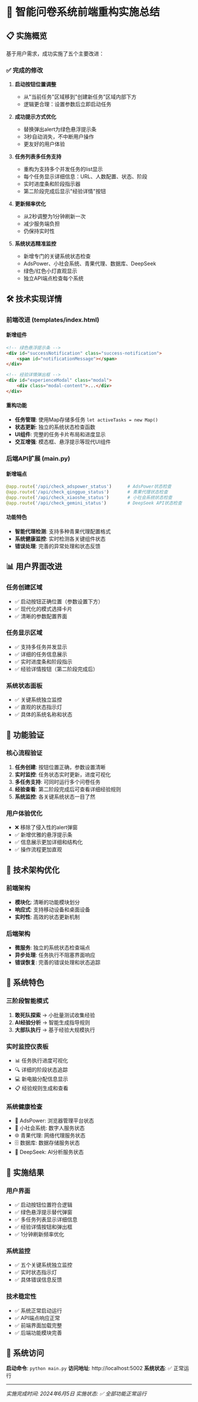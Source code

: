 # 🚀 智能问卷系统前端重构实施总结

## 📋 实施概览

基于用户需求，成功实施了五个主要改进：

### ✅ 完成的修改

1. **启动按钮位置调整**
   - 从"当前任务"区域移到"创建新任务"区域内部下方
   - 逻辑更合理：设置参数后立即启动任务

2. **成功提示方式优化**
   - 替换弹出alert为绿色悬浮提示条
   - 3秒自动消失，不中断用户操作
   - 更友好的用户体验

3. **任务列表多任务支持**
   - 重构为支持多个并发任务的list显示
   - 每个任务显示详细信息：URL、人数配置、状态、阶段
   - 实时进度条和阶段指示器
   - 第二阶段完成后显示"经验详情"按钮

4. **更新频率优化**
   - 从2秒调整为1分钟刷新一次
   - 减少服务端负担
   - 仍保持实时性

5. **系统状态精准监控**
   - 新增专门的关键系统状态检查
   - AdsPower、小社会系统、青果代理、数据库、DeepSeek
   - 绿色/红色小灯直观显示
   - 独立API端点检查每个系统

## 🛠️ 技术实现详情

### 前端改进 (templates/index.html)

#### 新增组件
```html
<!-- 绿色悬浮提示条 -->
<div id="successNotification" class="success-notification">
    <span id="notificationMessage"></span>
</div>

<!-- 经验详情弹出框 -->
<div id="experienceModal" class="modal">
    <div class="modal-content">...</div>
</div>
```

#### 重构功能
- **任务管理**: 使用Map存储多任务 `let activeTasks = new Map()`
- **状态更新**: 独立的系统状态检查函数
- **UI组件**: 完整的任务卡片布局和进度显示
- **交互增强**: 模态框、悬浮提示等现代UI组件

### 后端API扩展 (main.py)

#### 新增端点
```python
@app.route('/api/check_adspower_status')      # AdsPower状态检查
@app.route('/api/check_qingguo_status')       # 青果代理状态检查
@app.route('/api/check_xiaoshe_status')       # 小社会系统状态检查
@app.route('/api/check_gemini_status')        # DeepSeek API状态检查
```

#### 功能特色
- **智能代理检测**: 支持多种青果代理配置格式
- **系统健康监控**: 实时检测各关键组件状态
- **错误处理**: 完善的异常处理和状态反馈

## 📊 用户界面改进

### 任务创建区域
- ✅ 启动按钮正确位置（参数设置下方）
- ✅ 现代化的模式选择卡片
- ✅ 清晰的参数配置界面

### 任务显示区域
- ✅ 支持多任务并发显示
- ✅ 详细的任务信息展示
- ✅ 实时进度条和阶段指示
- ✅ 经验详情按钮（第二阶段完成后）

### 系统状态面板
- ✅ 关键系统独立监控
- ✅ 直观的状态指示灯
- ✅ 具体的系统名称和状态

## 🎯 功能验证

### 核心流程验证
1. **任务创建**: 按钮位置正确，参数设置清晰
2. **实时监控**: 任务状态实时更新，进度可视化
3. **多任务支持**: 可同时运行多个问卷任务
4. **经验查看**: 第二阶段完成后可查看详细经验规则
5. **系统监控**: 各关键系统状态一目了然

### 用户体验优化
- ❌ 移除了侵入性的alert弹窗
- ✅ 新增优雅的悬浮提示条
- ✅ 信息展示更加详细和结构化
- ✅ 操作流程更加直观

## 🔧 技术架构优化

### 前端架构
- **模块化**: 清晰的功能模块划分
- **响应式**: 支持移动设备和桌面设备
- **实时性**: 高效的状态更新机制

### 后端架构
- **微服务**: 独立的系统状态检查端点
- **异步处理**: 任务执行不阻塞界面响应
- **错误恢复**: 完善的错误处理和状态追踪

## 🌟 系统特色

### 三阶段智能模式
1. **敢死队探索** → 小批量测试收集经验
2. **AI经验分析** → 智能生成指导规则  
3. **大部队执行** → 基于经验大规模执行

### 实时监控仪表板
- 📊 任务执行进度可视化
- 🔍 详细的阶段状态追踪
- 💻 新电脑分配信息显示
- 📋 经验规则生成和查看

### 系统健康检查
- 🔧 AdsPower: 浏览器管理平台状态
- 👥 小社会系统: 数字人服务状态
- 🌐 青果代理: 网络代理服务状态
- 🗄️ 数据库: 数据存储服务状态
- 🤖 DeepSeek: AI分析服务状态

## 🎉 实施结果

### 用户界面
- ✅ 启动按钮位置符合逻辑
- ✅ 绿色悬浮提示替代弹窗
- ✅ 多任务列表显示详细信息
- ✅ 经验详情按钮和弹出框
- ✅ 1分钟刷新频率优化

### 系统监控
- ✅ 五个关键系统独立监控
- ✅ 实时状态指示灯
- ✅ 具体错误信息反馈

### 技术稳定性
- ✅ 系统正常启动运行
- ✅ API端点响应正常
- ✅ 前端界面加载完整
- ✅ 后端功能模块完善

## 🚀 系统访问

**启动命令**: `python main.py`
**访问地址**: http://localhost:5002
**系统状态**: ✅ 正常运行

---

*实施完成时间: 2024年6月5日*
*实施状态: ✅ 全部功能正常运行* 
